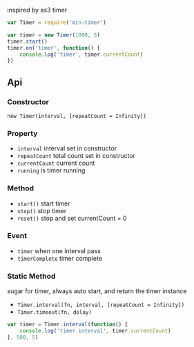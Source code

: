 inspired by as3 timer

```js
var Timer = require('min-timer')

var timer = new Timer(1000, 5)
timer.start()
timer.on('timer', function() {
	console.log('timer', timer.currentCount)
})
```

Api
---

### Constructor

`new Timer(interval, [repeatCount = Infinity])`

### Property

- `interval` interval set in constructor
- `repeatCount` total count set in constructor
- `currentCount` current count
- `running` is timer running

### Method

- `start()` start timer
- `stop()` stop timer
- `reset()` stop and set currentCount = 0

### Event

- `timer` when one interval pass
- `timerComplete` timer complete

### Static Method

sugar for timer, always auto start, and return the timer instance

- `Timer.interval(fn, interval, [repeatCount = Infinity])`
- `Timer.timeout(fn, delay)`

```js
var timer = Timer.interval(function() {
	console.log('timer interval', timer.currentCount)
}, 500, 5)
```
